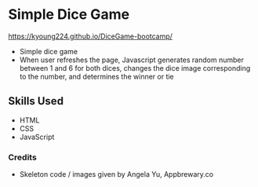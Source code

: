 # Simple Dice Game

https://kyoung224.github.io/DiceGame-bootcamp/

- Simple dice game
- When user refreshes the page, Javascript generates random number between 1 and 6 for both dices, changes the dice image corresponding to the number, and determines the winner or tie

## Skills Used

- HTML
- CSS
- JavaScript

### Credits
- Skeleton code / images given by Angela Yu, Appbrewary.co
